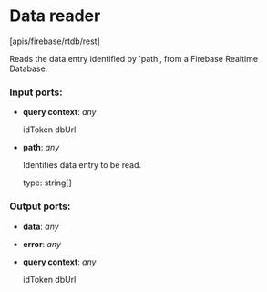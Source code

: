 # Data reader

[apis/firebase/rtdb/rest]

Reads the data entry identified by 'path', from a Firebase Realtime Database.

### Input ports:

* __query context__: _any_

    idToken
    dbUrl



* __path__: _any_

    Identifies data entry to be read.
    
    type: string[]



### Output ports:

* __data__: _any_



* __error__: _any_



* __query context__: _any_

    idToken
    dbUrl



